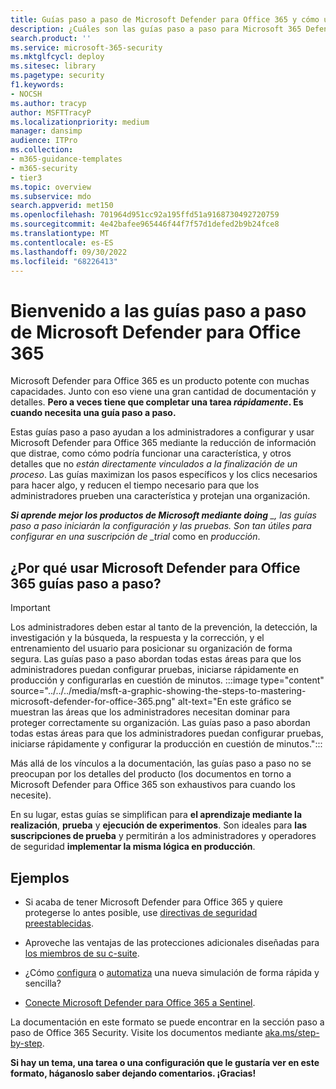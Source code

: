 ```yaml
---
title: Guías paso a paso de Microsoft Defender para Office 365 y cómo usarlas
description: ¿Cuáles son las guías paso a paso para Microsoft 365 Defender para Office 365? Consulte *solo los pasos necesarios para completar una tarea* y configurar las características. Información para su uso en suscripciones de prueba y producción. Guía diseñada para minimizar la sobrecarga de información y acelerar su configuración y uso.
search.product: ''
ms.service: microsoft-365-security
ms.mktglfcycl: deploy
ms.sitesec: library
ms.pagetype: security
f1.keywords:
- NOCSH
ms.author: tracyp
author: MSFTTracyP
ms.localizationpriority: medium
manager: dansimp
audience: ITPro
ms.collection:
- m365-guidance-templates
- m365-security
- tier3
ms.topic: overview
ms.subservice: mdo
search.appverid: met150
ms.openlocfilehash: 701964d951cc92a195ffd51a9168730492720759
ms.sourcegitcommit: 4e42bafee965446f44f7f57d1defed2b9b24fce8
ms.translationtype: MT
ms.contentlocale: es-ES
ms.lasthandoff: 09/30/2022
ms.locfileid: "68226413"
---
```

# <a name="welcome-to-the-microsoft-defender-for-office-365-step-by-step-guides"></a>Bienvenido a las guías paso a paso de Microsoft Defender para Office 365

Microsoft Defender para Office 365 es un producto potente con muchas capacidades. Junto con eso viene una gran cantidad de documentación y detalles. **Pero a veces tiene que completar una tarea *rápidamente*. Es cuando necesita una guía paso a paso.**

Estas guías paso a paso ayudan a los administradores a configurar y usar Microsoft Defender para Office 365 mediante la reducción de información que distrae, como cómo podría funcionar una característica, y otros detalles que no *están directamente vinculados a la finalización de un proceso*. Las guías maximizan los pasos específicos y los clics necesarios para hacer algo, y reducen el tiempo necesario para que los administradores prueben una característica y protejan una organización.

***Si aprende mejor los productos de Microsoft mediante doing** _, las guías paso a paso iniciarán la configuración y las pruebas. Son tan útiles para configurar en una suscripción de _trial* como en *producción*.

## <a name="why-use-microsoft-defender-for-office-365-step-by-step-guides"></a>¿Por qué usar Microsoft Defender para Office 365 guías paso a paso?

> [!IMPORTANT]
> Los administradores deben estar al tanto de la prevención, la detección, la investigación y la búsqueda, la respuesta y la corrección, y el entrenamiento del usuario para posicionar su organización de forma segura. Las guías paso a paso abordan todas estas áreas para que los administradores puedan configurar pruebas, iniciarse rápidamente en producción y configurarlas en cuestión de minutos.
>:::image type="content" source="../../../media/msft-a-graphic-showing-the-steps-to-mastering-microsoft-defender-for-office-365.png" alt-text="En este gráfico se muestran las áreas que los administradores necesitan dominar para proteger correctamente su organización. Las guías paso a paso abordan todas estas áreas para que los administradores puedan configurar pruebas, iniciarse rápidamente y configurar la producción en cuestión de minutos.":::

Más allá de los vínculos a la documentación, las guías paso a paso no se preocupan por los detalles del producto (los documentos en torno a Microsoft Defender para Office 365 son exhaustivos para cuando los necesite). 

En su lugar, estas guías se simplifican para **el aprendizaje mediante la realización**, **prueba** y **ejecución de experimentos**. Son ideales para **las suscripciones de prueba** y permitirán a los administradores y operadores de seguridad **implementar la misma lógica en producción**.

## <a name="examples"></a>Ejemplos

- Si acaba de tener Microsoft Defender para Office 365 y quiere protegerse lo antes posible, use [directivas de seguridad preestablecidas](ensuring-you-always-have-the-optimal-security-controls-with-preset-security-policies.md).

- Aproveche las ventajas de las protecciones adicionales diseñadas para [los miembros de su c-suite](protect-your-c-suite-with-priority-account-protection.md).

- ¿Cómo [configura](how-to-run-attack-simulations-for-your-team.md) o [automatiza](how-to-setup-attack-simulation-training-for-automated-attacks-and-training.md) una nueva simulación de forma rápida y sencilla?

- [Conecte Microsoft Defender para Office 365 a Sentinel](connect-microsoft-defender-for-office-365-to-microsoft-sentinel.md).

La documentación en este formato se puede encontrar en la sección paso a paso de Office 365 Security. Visite los documentos mediante [aka.ms/step-by-step](https://aka.ms/step-by-step).

**Si hay un tema, una tarea o una configuración que le gustaría ver en este formato, háganoslo saber dejando comentarios. ¡Gracias!**
